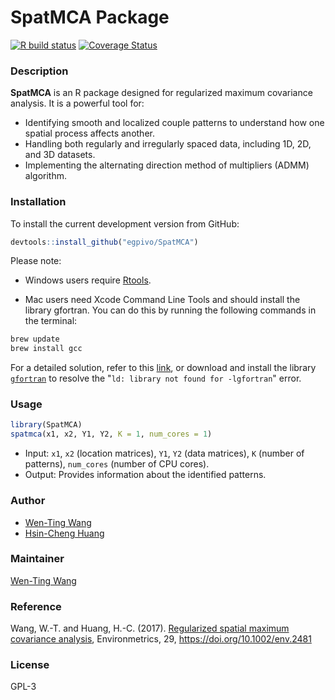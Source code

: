 # SpatMCA Package

[![R build status](https://github.com/egpivo/SpatMCA/workflows/R-CMD-check/badge.svg)](https://github.com/egpivo/SpatMCA/actions)
[![Coverage Status](https://img.shields.io/codecov/c/github/egpivo/SpatMCA/master.svg)](https://codecov.io/github/egpivo/SpatMCA?branch=master)

### Description

**SpatMCA** is an R package designed for regularized maximum covariance analysis. It is a powerful tool for:

- Identifying smooth and localized couple patterns to understand how one spatial process affects another.
- Handling both regularly and irregularly spaced data, including 1D, 2D, and 3D datasets.
- Implementing the alternating direction method of multipliers (ADMM) algorithm.

### Installation

To install the current development version from GitHub:

```r
devtools::install_github("egpivo/SpatMCA")
```
Please note:
- Windows users require [Rtools](https://cran.r-project.org/bin/windows/Rtools/).

- Mac users need Xcode Command Line Tools and should install the library gfortran. You can do this by running the following commands in the terminal:
```bash
brew update
brew install gcc
```
For a detailed solution, refer to this [link](https://thecoatlessprofessor.com/programming/rcpp-rcpparmadillo-and-os-x-mavericks-lgfortran-and-lquadmath-error/), or download and install the library [`gfortran`](https://github.com/fxcoudert/gfortran-for-macOS/releases) to resolve the "`ld: library not found for -lgfortran`" error.

### Usage
```r
library(SpatMCA)
spatmca(x1, x2, Y1, Y2, K = 1, num_cores = 1)
```
- Input: `x1`, `x2` (location matrices), `Y1`, `Y2` (data matrices), `K` (number of patterns), `num_cores` (number of CPU cores).
- Output: Provides information about the identified patterns.


### Author
 - [Wen-Ting Wang](https://www.linkedin.com/in/wen-ting-wang-6083a17b "Wen-Ting Wang")
 - [Hsin-Cheng Huang](https://sites.stat.sinica.edu.tw/hchuang/)
 
### Maintainer
[Wen-Ting Wang](https://www.linkedin.com/in/wen-ting-wang-6083a17b "Wen-Ting Wang")

### Reference
Wang, W.-T. and Huang, H.-C. (2017). [Regularized spatial maximum covariance analysis](https://arxiv.org/pdf/1705.02716.pdf), Environmetrics, 29, https://doi.org/10.1002/env.2481
 
### License
GPL-3
